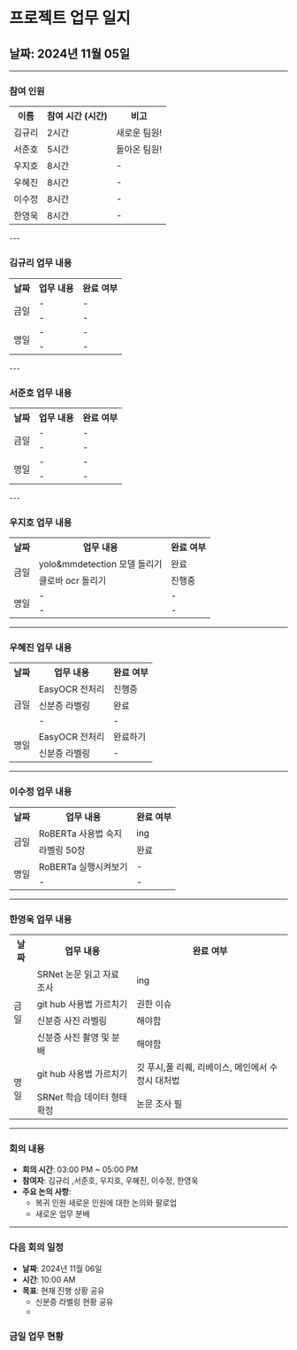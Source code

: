 # 프로젝트 업무 일지

## 날짜: 2024년 11월 05일

---

### 참여 인원

<div align="center">

<table>
  <tr>
    <th>이름</th>
    <th>참여 시간 (시간)</th>
    <th>비고</th>
  </tr>
    <tr>
    <td>김규리</td>
    <td>2시간</td>
    <td>새로운 팀원!</td>
  </tr>
    <tr>
    <td>서준호</td>
    <td>5시간</td>
    <td>돌아온 팀원!</td>
  </tr>
  <tr>
    <td>우지호</td>
    <td>8시간</td>
    <td>-</td>
  </tr>
  <tr>
    <td>우혜진</td>
    <td>8시간</td>
    <td>-</td>
  </tr>
  <tr>
    <td>이수정</td>
    <td>8시간</td>
    <td>-</td>
  </tr>
  <tr>
    <td>한영욱</td>
    <td>8시간</td>
    <td>-</td>
  </tr>
</table>

</div>
---

### 김규리 업무 내용

<div align="center">

<table>
  <tr>
    <th>날짜</th>
    <th>업무 내용</th>
    <th>완료 여부</th>
  </tr>
  <tr>
    <td rowspan="2">금일</td>
    <td>-</td>
    <td>-</td>
  </tr>
  <tr>
    <td>-</td>
    <td>-</td>
  </tr>
  <tr>
    <td rowspan="2">명일</td>
    <td>-</td>
    <td>-</td>
  </tr>
  <tr>
    <td>-</td>
    <td>-</td>
  </tr>
</table>

</div>
---

### 서준호 업무 내용

<div align="center">

<table>
  <tr>
    <th>날짜</th>
    <th>업무 내용</th>
    <th>완료 여부</th>
  </tr>
  <tr>
    <td rowspan="2">금일</td>
    <td>-</td>
    <td>-</td>
  </tr>
  <tr>
    <td>-</td>
    <td>-</td>
  </tr>
  <tr>
    <td rowspan="2">명일</td>
    <td>-</td>
    <td>-</td>
  </tr>
  <tr>
    <td>-</td>
    <td>-</td>
  </tr>
</table>

</div>
---

### 우지호 업무 내용

<div align="center">

<table>
  <tr>
    <th>날짜</th>
    <th>업무 내용</th>
    <th>완료 여부</th>
  </tr>
  <tr>
    <td rowspan="2">금일</td>
    <td>yolo&mmdetection 모델 돌리기</td>
    <td>완료</td>
  </tr>
  <tr>
    <td>클로바 ocr 돌리기</td>
    <td>진행중</td>
  </tr>
  <tr>
    <td rowspan="2">명일</td>
    <td>-</td>
    <td>-</td>
  </tr>
  <tr>
    <td>-</td>
    <td>-</td>
  </tr>
</table>

</div>

---

### 우혜진 업무 내용

<div align="center">

<table>
  <tr>
    <th>날짜</th>
    <th>업무 내용</th>
    <th>완료 여부</th>
  </tr>
  <tr>
    <td rowspan="3">금일</td>
    <td>EasyOCR 전처리</td>
    <td>진행중</td>
  </tr>
  <tr>
    <td>신분증 라벨링</td>
    <td>완료</td>
  </tr>
  <tr>
    <td>-</td>
    <td>-</td>
  </tr>
  <tr>
    <td rowspan="2">명일</td>
    <td>EasyOCR 전처리</td>
    <td>완료하기</td>
  </tr>
  <tr>
    <td>신분증 라벨링</td>
    <td>-</td>
  </tr>
</table>

</div>

---

### 이수정 업무 내용

<div align="center">

<table>
  <tr>
    <th>날짜</th>
    <th>업무 내용</th>
    <th>완료 여부</th>
  </tr>
  <tr>
    <td rowspan="2">금일</td>
    <td>RoBERTa 사용법 숙지</td>
    <td>ing</td>
  </tr>
  <tr>
    <td>라벨링 50장</td>
    <td>완료</td>
  </tr>
  <tr>
    <td rowspan="2">명일</td>
    <td>RoBERTa 실행시켜보기</td>
    <td>-</td>
  </tr>
  <tr>
    <td>-</td>
    <td>-</td>
  </tr>
</table>

</div>

---

### 한영욱 업무 내용

<div align="center">

<table>
  <tr>
    <th>날짜</th>
    <th>업무 내용</th>
    <th>완료 여부</th>
  </tr>
  <tr>
    <td rowspan="4">금일</td>
    <td>SRNet 논문 읽고 자료 조사</td>
    <td>ing</td>
  </tr>
  <tr>
    <td>git hub 사용법 가르치기</td>
    <td>권한 이슈</td>
  </tr>
  <tr>
    <td>신분증 사진 라벨링</td>
    <td>해야함</td>
  </tr>
  <tr>
    <td>신분증 사진 촬영 및 분배</td>
    <td>해야함</td>
  </tr>
  <tr>
    <td rowspan="2">명일</td>
    <td>git hub 사용법 가르치기</td>
    <td>깃 푸시,풀 리퀘, 리베이스, 메인에서 수정시 대처법 </td>
  </tr>
  <tr>
    <td>SRNet 학습 데이터 형태 확정</td>
    <td>논문 조사 필</td>
  </tr>
</table>

</div>

---

### 회의 내용

- **회의 시간**: 03:00 PM ~ 05:00 PM
- **참여자**: 김규리 ,서준호, 우지호, 우혜진, 이수정, 한영욱
- **주요 논의 사항**:
  - 복귀 인원 새로운 인원에 대한 논의와 팔로업
  - 새로운 업무 분배
  



---

### 다음 회의 일정

- **날짜**: 2024년 11월 06일
- **시간**: 10:00 AM
- **목표**: 현재 진행 상황 공유
  - 신분증 라벨링 현황 공유
  - 


### 금일 업무 현황

